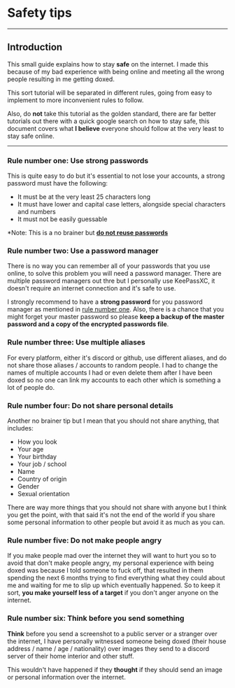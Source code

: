 # Safety tips

---

## Introduction

This small guide explains how to stay **safe** on the internet. I made this because of my bad experience with being online and meeting all the wrong people resulting in me getting doxed.

This sort tutorial will be separated in different rules, going from easy to implement to more inconvenient rules to follow.

Also, do **not** take this tutorial as the golden standard, there are far better tutorials out there with a quick google search on how to stay safe, this document covers what **I believe** everyone should follow at the very least to stay safe online.

---

### Rule number one: Use strong passwords

This is quite easy to do but it's essential to not lose your accounts, a strong password must have the following:

* It must be at the very least 25 characters long
* It must have lower and capital case letters, alongside special characters and numbers
* It must not be easily guessable

*Note: This is a no brainer but **<u>do not reuse passwords</u>**

### Rule number two: Use a password manager

There is no way you can remember all of your passwords that you use online, to solve this problem you will need a password manager. There are multiple password managers out thre but I personally use KeePassXC, it doesn't require an internet connection and it's safe to use. 

I strongly recommend to have a **strong password** for you password manager as mentioned in [rule number one](#rule-number-one:-use-strong-passwords). Also, there is a chance that you might forget your master password so please **keep a backup of the master password and a copy of the encrypted passwords file**.

### Rule number three: Use multiple aliases

For every platform, either it's discord or github, use different aliases, and do not share those aliases / accounts to random people. I had to change the names of multiple accounts I had or even delete them after I have been doxed so no one can link my accounts to each other which is something a lot of people do.

### Rule number four: Do not share personal details

Another no brainer tip but I mean that you should not share anything, that includes:

* How you look
* Your age
* Your birthday
* Your job / school
* Name
* Country of origin
* Gender
* Sexual orientation

There are way more things that you should not share with anyone but I think you get the point, with that said it's not the end of the world if you share some personal information to other people but avoid it as much as you can.

### Rule number five: Do not make people angry

If you make people mad over the internet they will want to hurt you so to avoid that don't make people angry, my personal experience with being doxed was because I told someone to fuck off, that resulted in them spending the next 6 months trying to find everything what they could about me and waiting for me to slip up which eventually happened. So to keep it sort, **you make yourself less of a target** if you don't anger anyone on the internet.

### Rule number six: Think before you send something

**Think** before you send a screenshot to a public server or a stranger over the internet, I have personally witnessed someone being doxed (their house address / name / age / nationality) over images they send to a discord server of their home interior and other stuff.

This wouldn't have happened if they **thought** if they should send an image or personal information over the internet.